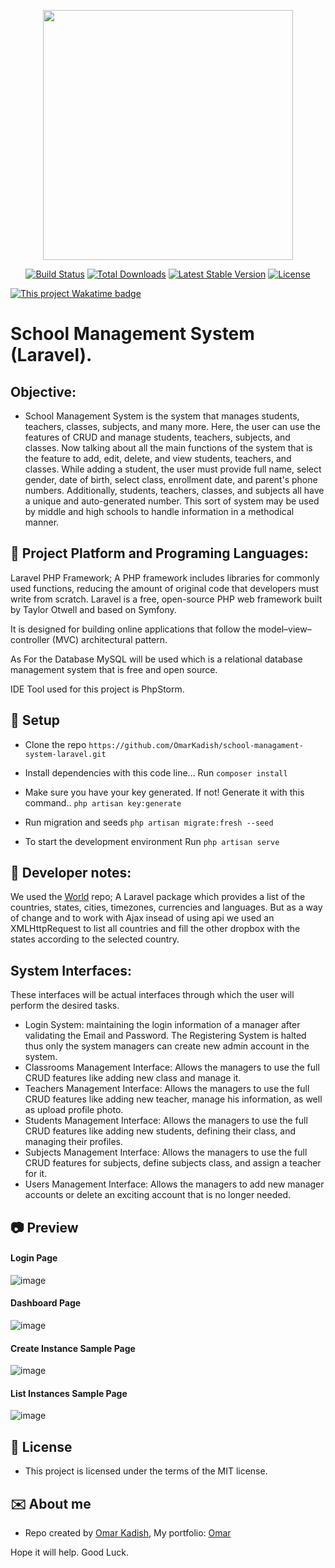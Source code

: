 <p align="center"><a href="https://laravel.com" target="_blank"><img src="https://raw.githubusercontent.com/laravel/art/master/logo-lockup/5%20SVG/2%20CMYK/1%20Full%20Color/laravel-logolockup-cmyk-red.svg" width="400"></a></p>

<p align="center">
<a href="https://travis-ci.org/laravel/framework"><img src="https://travis-ci.org/laravel/framework.svg" alt="Build Status"></a>
<a href="https://packagist.org/packages/laravel/framework"><img src="https://img.shields.io/packagist/dt/laravel/framework" alt="Total Downloads"></a>
<a href="https://packagist.org/packages/laravel/framework"><img src="https://img.shields.io/packagist/v/laravel/framework" alt="Latest Stable Version"></a>
<a href="https://packagist.org/packages/laravel/framework"><img src="https://img.shields.io/packagist/l/laravel/framework" alt="License"></a>
</p>


[![This project Wakatime badge](https://wakatime.com/badge/user/7ff17389-c918-439b-9b81-291fae77221d/project/79d37c1a-0e85-4879-8691-2c59abdb6588.svg)](https://wakatime.com/@7ff17389-c918-439b-9b81-291fae77221d)
# School Management System (Laravel).

## Objective:
- School Management System is the system that manages students, teachers, classes, subjects, and many more. Here, the user can use the features of CRUD and manage students, teachers, subjects, and classes. Now talking about all the main functions of the system that is the feature to add, edit, delete, and view students, teachers, and classes. While adding a student, the user must provide full name, select gender, date of birth, select class, enrollment date, and parent's phone numbers. Additionally, students, teachers, classes, and subjects all have a unique and auto-generated number.
      This sort of system may be used by middle and high schools to handle information in a methodical manner.

## :signal_strength: Project Platform and Programing Languages: 
  Laravel PHP Framework; A PHP framework includes libraries for commonly used functions, reducing the amount of original code that developers must write from scratch.
  Laravel is a free, open-source PHP web framework built by Taylor Otwell and based on Symfony. 

  It is designed for building online applications that follow the model–view–controller (MVC) architectural pattern.

  As For the Database MySQL will be used which is a relational database management system that is free and open source.

  IDE Tool used for this project is PhpStorm.

## :floppy_disk: Setup

* Clone the repo `https://github.com/OmarKadish/school-managament-system-laravel.git`

* Install dependencies with this code line...
Run `composer install`

* Make sure you have your key generated. If not! Generate it with this command..
`php artisan key:generate`

* Run migration and seeds
`php artisan migrate:fresh --seed`

* To start the development environment
Run `php artisan serve`

## :notebook: Developer notes:

We used the <a href="https://github.com/nnjeim/world/" target="_blank">World</a> repo; A Laravel package which provides a list of the countries, states, cities, timezones, currencies and languages. But as a way of change and to work with Ajax insead of using api we used an XMLHttpRequest to list all countries and fill the other dropbox with the states according to the selected country. 



## System Interfaces: 
These interfaces will be actual interfaces through which the user will perform the desired tasks.
* Login System: maintaining the login information of a manager after validating the Email and Password. The Registering System is halted thus only the system managers can create new admin account in the system.
* Classrooms Management Interface: Allows the managers to use the full CRUD features like adding new class and manage it.
* Teachers Management Interface: Allows the managers to use the full CRUD features like adding new teacher, manage his information, as well as upload profile photo.
* Students Management Interface: Allows the managers to use the full CRUD features like adding new students, defining their class, and managing their profiles.
* Subjects Management Interface: Allows the managers to use the full CRUD features for subjects, define subjects class, and assign a teacher for it.
* Users Management Interface: Allows the managers to add new manager accounts or delete an exciting account that is no longer needed.

## :camera: Preview
#### Login Page
  ![image](https://user-images.githubusercontent.com/74814002/189502588-aaeba389-c599-449b-b23b-c4cece8d4f21.png)

#### Dashboard Page
  ![image](https://user-images.githubusercontent.com/74814002/189502602-3b497a67-f620-47b8-9e12-e8b26af401db.png)

#### Create Instance Sample Page
![image](https://user-images.githubusercontent.com/74814002/189502625-9532f029-fbd2-42ee-8f07-0083fd9dc31a.png)

#### List Instances Sample Page
![image](https://user-images.githubusercontent.com/74814002/189502787-09a2b41c-4b42-4039-9609-1141913b475b.png)

## :file_folder: License

* This project is licensed under the terms of the MIT license.

## :envelope: About me

* Repo created by [Omar Kadish](https://github.com/OmarKadish), My portfolio: [Omar](https://omarkadish.wordpress.com/)

Hope it will help.
Good Luck.


